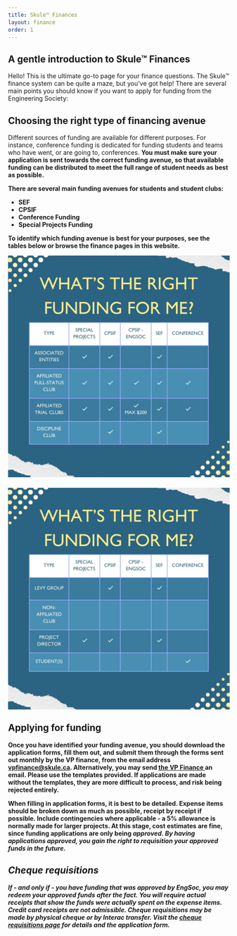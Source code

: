 ```yaml
---
title: Skule™ Finances
layout: finance
order: 1
---
```


## A gentle introduction to Skule™ Finances

Hello! This is the ultimate go-to page for your finance questions. The Skule™ finance system can be quite a maze, but you've got help! There are several main points you should know if you want to apply for funding from the Engineering Society:

## Choosing the right type of financing avenue

Different sources of funding are available for different purposes. For instance, conference funding is dedicated for funding students and teams who have went, or are going to, conferences. <b>You must make sure your application is sent towards the correct funding avenue<b>, so that available funding can be distributed to meet the full range of student needs as best as possible.

There are several main funding avenues for students and student clubs:

- SEF
- CPSIF
- Conference Funding
- Special Projects Funding

To identify which funding avenue is best for your purposes, see the tables below or browse the finance pages in this website.

<div style="display: flex; flex-wrap: wrap; gap: 24px; align-items: flex-start;">
    <img src="/assets/finance-club-funding.png" alt="Club Funding" style="max-width: 100%; flex: 1 1 300px; min-width: 220px; height: auto;">
    <img src="/assets/finance-other-funding.png" alt="Other Funding" style="max-width: 100%; flex: 1 1 300px; min-width: 220px; height: auto;">
</div>

<style>
@media (max-width: 700px) {
  div[style*="display: flex"] img {
    max-width: 100% !important;
    min-width: 0 !important;
    flex-basis: 100% !important;
  }
  div[style*="display: flex"] {
    flex-direction: column !important;
    gap: 16px !important;
  }
}
</style>

## Applying for funding

Once you have identified your funding avenue, you should download the application forms, fill them out, and submit them through the forms sent out monthly by the VP finance, from the email address vpfinance@skule.ca. Alternatively, you may send <a href="mailto:vpfinance@skule.ca"> the VP Finance </a> an email. <b>Please use the templates provided.<b> If applications are made without the templates, they are more difficult to process, and risk being rejected entirely.

When filling in application forms, it is best to be detailed. Expense items should be broken down as much as possible, receipt by receipt if possible. Include contingencies where applicable - a 5% allowance is normally made for larger projects. At this stage, cost estimates are fine, since funding applications are only being <i>approved<i>. By having applications approved, you gain the right to requisition your approved funds in the future.

## Cheque requisitions

If - and only if - you have funding that was approved by EngSoc, you may redeem your approved funds after the fact. You will require actual receipts that show the funds were actually spent on the expense items. Credit card receipts are not admissible. Cheque requisitions may be made by physical cheque or by Interac transfer. Visit the <a href = "https://skule.ca/finances/cheque-requisitions.html">cheque requisitions page</a> for details and the application form.
